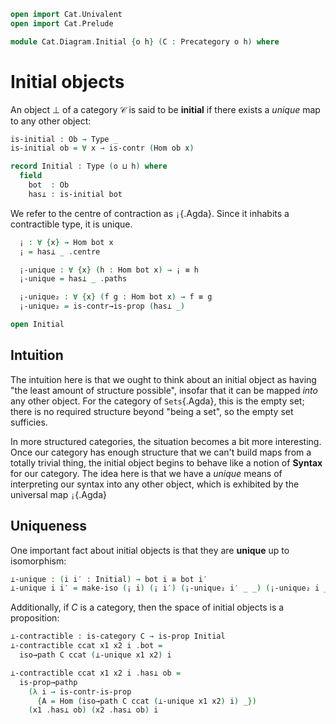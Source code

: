 ```agda
open import Cat.Univalent
open import Cat.Prelude

module Cat.Diagram.Initial {o h} (C : Precategory o h) where
```

<!--
```agda
open import Cat.Morphism C
```
-->

# Initial objects

An object $\bot$ of a category $\mathcal{C}$ is said to be **initial**
if there exists a _unique_ map to any other object:

```agda
is-initial : Ob → Type _
is-initial ob = ∀ x → is-contr (Hom ob x)

record Initial : Type (o ⊔ h) where
  field
    bot  : Ob
    has⊥ : is-initial bot
```

We refer to the centre of contraction as `¡`{.Agda}. Since it inhabits a
contractible type, it is unique.

```agda
  ¡ : ∀ {x} → Hom bot x
  ¡ = has⊥ _ .centre

  ¡-unique : ∀ {x} (h : Hom bot x) → ¡ ≡ h
  ¡-unique = has⊥ _ .paths

  ¡-unique₂ : ∀ {x} (f g : Hom bot x) → f ≡ g
  ¡-unique₂ = is-contr→is-prop (has⊥ _)

open Initial
```

## Intuition

The intuition here is that we ought to think about an initial object as
having "the least amount of structure possible", insofar that it can be
mapped _into_ any other object. For the category of `Sets`{.Agda}, this
is the empty set; there is no required structure beyond "being a set",
so the empty set sufficies.

<!--
[TODO: Reed M, 15/02/2022] Link to the categories in question
(once the exist!)
-->

In more structured categories, the situation becomes a bit more
interesting. Once our category has enough structure that we can't build
maps from a totally trivial thing, the initial object begins to behave
like a notion of **Syntax** for our category.  The idea here is that we
have a _unique_ means of interpreting our syntax into any other object,
which is exhibited by the universal map `¡`{.Agda}

## Uniqueness

One important fact about initial objects is that they are **unique** up
to isomorphism:

```agda
⊥-unique : (i i′ : Initial) → bot i ≅ bot i′
⊥-unique i i′ = make-iso (¡ i) (¡ i′) (¡-unique₂ i′ _ _) (¡-unique₂ i _ _)
```

Additionally, if $C$ is a category, then the space of initial objects is
a proposition:

```agda
⊥-contractible : is-category C → is-prop Initial
⊥-contractible ccat x1 x2 i .bot =
  iso→path C ccat (⊥-unique x1 x2) i

⊥-contractible ccat x1 x2 i .has⊥ ob =
  is-prop→pathp
    (λ i → is-contr-is-prop
      {A = Hom (iso→path C ccat (⊥-unique x1 x2) i) _})
    (x1 .has⊥ ob) (x2 .has⊥ ob) i
```
